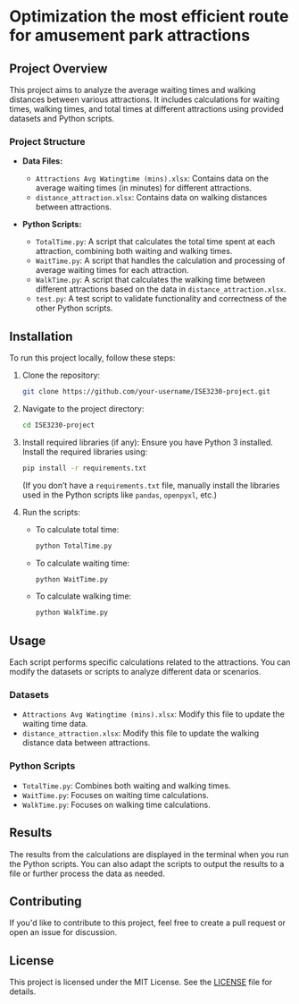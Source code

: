 # Optimization the most efficient route for amusement park attractions

## Project Overview

This project aims to analyze the average waiting times and walking distances between various attractions. It includes calculations for waiting times, walking times, and total times at different attractions using provided datasets and Python scripts.

### Project Structure

- **Data Files:**
  - `Attractions Avg Watingtime (mins).xlsx`: Contains data on the average waiting times (in minutes) for different attractions.
  - `distance_attraction.xlsx`: Contains data on walking distances between attractions.

- **Python Scripts:**
  - `TotalTime.py`: A script that calculates the total time spent at each attraction, combining both waiting and walking times.
  - `WaitTime.py`: A script that handles the calculation and processing of average waiting times for each attraction.
  - `WalkTime.py`: A script that calculates the walking time between different attractions based on the data in `distance_attraction.xlsx`.
  - `test.py`: A test script to validate functionality and correctness of the other Python scripts.

## Installation

To run this project locally, follow these steps:

1. Clone the repository:
   ```bash
   git clone https://github.com/your-username/ISE3230-project.git
   ```

2. Navigate to the project directory:
   ```bash
   cd ISE3230-project
   ```

3. Install required libraries (if any):
   Ensure you have Python 3 installed. Install the required libraries using:
   ```bash
   pip install -r requirements.txt
   ```
   (If you don’t have a `requirements.txt` file, manually install the libraries used in the Python scripts like `pandas`, `openpyxl`, etc.)

4. Run the scripts:
   - To calculate total time:
     ```bash
     python TotalTime.py
     ```

   - To calculate waiting time:
     ```bash
     python WaitTime.py
     ```

   - To calculate walking time:
     ```bash
     python WalkTime.py
     ```

## Usage

Each script performs specific calculations related to the attractions. You can modify the datasets or scripts to analyze different data or scenarios.

### Datasets

- `Attractions Avg Watingtime (mins).xlsx`: Modify this file to update the waiting time data.
- `distance_attraction.xlsx`: Modify this file to update the walking distance data between attractions.

### Python Scripts

- `TotalTime.py`: Combines both waiting and walking times.
- `WaitTime.py`: Focuses on waiting time calculations.
- `WalkTime.py`: Focuses on walking time calculations.

## Results

The results from the calculations are displayed in the terminal when you run the Python scripts. You can also adapt the scripts to output the results to a file or further process the data as needed.

## Contributing

If you'd like to contribute to this project, feel free to create a pull request or open an issue for discussion.

## License

This project is licensed under the MIT License. See the [LICENSE](LICENSE) file for details.

